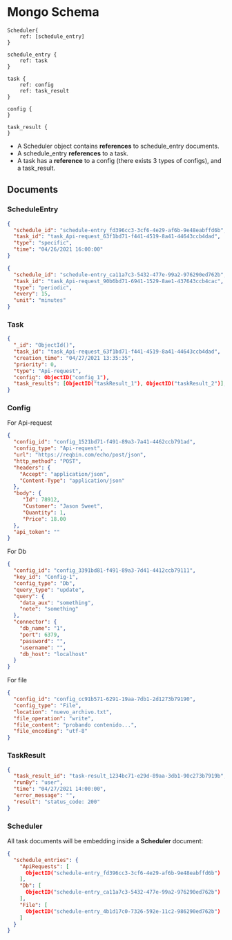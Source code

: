 # Mongo Schema

```
Scheduler{
    ref: [schedule_entry]
}

schedule_entry {
    ref: task 
}

task {
    ref: config
    ref: task_result
}

config {
}

task_result {
}

```
  - A Scheduler object contains **references** to schedule_entry documents.
  - A schedule_entry **references** to a task.  
  - A task has a **reference** to a config (there exists 3 types of configs), and a task_result.

## Documents

### ScheduleEntry

```json
{
  "schedule_id": "schedule-entry_fd396cc3-3cf6-4e29-af6b-9e48eabffd6b",
  "task_id": "task_Api-request_63f1bd71-f441-4519-8a41-44643ccb4dad",
  "type": "specific",
  "time": "04/26/2021 16:00:00"
}
```

```json
{
  "schedule_id": "schedule-entry_ca11a7c3-5432-477e-99a2-976290ed762b",
  "task_id": "task_Api-request_90b6bd71-6941-1529-8ae1-437643ccb4cac",
  "type": "periodic",
  "every": 15,
  "unit": "minutes"
}
```

### Task

```json
{
  "_id": "ObjectId()",
  "task_id": "task_Api-request_63f1bd71-f441-4519-8a41-44643ccb4dad",
  "creation_time": "04/27/2021 13:35:35",
  "priority": 0,
  "type": "Api-request",
  "config": ObjectID("config_1"),
  "task_results": [ObjectID("taskResult_1"), ObjectID("taskResult_2")],
}
```
### Config

For Api-request

```json
{
  "config_id": "config_1521bd71-f491-89a3-7a41-4462ccb791ad",
  "config_type": "Api-request",
  "url": "https://reqbin.com/echo/post/json",
  "http_method": "POST",
  "headers": {
    "Accept": "application/json",
    "Content-Type": "application/json"
  },
  "body": {
     "Id": 78912,
     "Customer": "Jason Sweet",
     "Quantity": 1,
     "Price": 18.00      
  },
  "api_token": ""
}

```

For Db

```json
{
  "config_id": "config_3391bd81-f491-89a3-7d41-4412ccb79111",
  "key_id": "Config-1",
  "config_type": "Db",
  "query_type": "update",
  "query": {
    "data_aux": "something",
    "note": "something"
  },
  "connector": {
    "db_name": "1",
    "port": 6379,
    "password": "",
    "username": "",
    "db_host": "localhost"
  }
}
```

For file

```json
{
  "config_id": "config_cc91b571-6291-19aa-7db1-2d1273b79190",
  "config_type": "File",
  "location": "nuevo_archivo.txt",
  "file_operation": "write",
  "file_content": "probando contenido...",
  "file_encoding": "utf-8"
}
```

### TaskResult

```json
{
  "task_result_id": "task-result_1234bc71-e29d-89aa-3db1-90c273b7919b",
  "runBy": "user",
  "time": "04/27/2021 14:00:00",
  "error_message": "",
  "result": "status_code: 200"
}
```

### Scheduler

All task documents will be embedding inside a **Scheduler** document:

```json
{
  "schedule_entries": {
    "ApiRequests": [
      ObjectID("schedule-entry_fd396cc3-3cf6-4e29-af6b-9e48eabffd6b")
    ],
    "Db": [
      ObjectID("schedule-entry_ca11a7c3-5432-477e-99a2-976290ed762b")
    ],
    "File": [
      ObjectID("schedule-entry_4b1d17c0-7326-592e-11c2-986290ed762b")
    ]
  }
}
```
